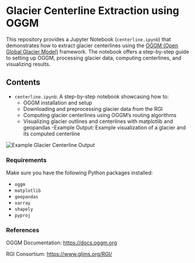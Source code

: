 # Glacier Centerline Extraction using OGGM

This repository provides a Jupyter Notebook (`centerline.ipynb`) that demonstrates how to extract glacier centerlines using the [OGGM (Open Global Glacier Model)](https://oggm.org/) framework. The notebook offers a step-by-step guide to setting up OGGM, processing glacier data, computing centerlines, and visualizing results.

## Contents

- `centerline.ipynb`: A step-by-step notebook showcasing how to:
  - OGGM installation and setup
  - Downloading and preprocessing glacier data from the RGI
  - Computing glacier centerlines using OGGM’s routing algorithms
  - Visualizing glacier outlines and centerlines with matplotlib and geopandas
-Example Output:
Example visualization of a glacier and its computed centerline

![Example Glacier Centerline Output](Fountain_area.png)


### Requirements

Make sure you have the following Python packages installed:
- `oggm`
- `matplotlib`
- `geopandas`
- `xarray`
- `shapely`
- `pyproj`

### References

OGGM Documentation: https://docs.oggm.org

RGI Consortium: https://www.glims.org/RGI/
